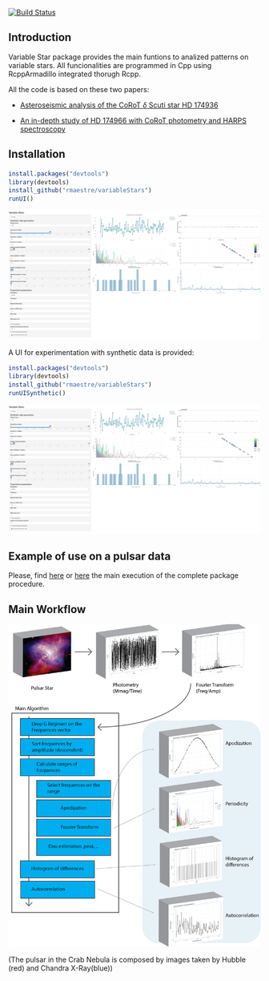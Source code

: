 
[![Build Status](https://travis-ci.org/rmaestre/variableStars.svg?branch=master)](https://travis-ci.org/rmaestre/variableStars)

Introduction
------------

Variable Star package provides the main funtions to analized patterns on variable stars. All funcionalities are programmed in Cpp using RcppArmadillo integrated thorugh Rcpp.

All the code is based on these two papers:

-   [Asteroseismic analysis of the CoRoT *δ* Scuti star HD 174936](https://www.aanda.org/articles/aa/full_html/2009/40/aa11932-09/aa11932-09.html)

-   [An in-depth study of HD 174966 with CoRoT photometry and HARPS spectroscopy](https://www.aanda.org/articles/aa/full_html/2013/11/aa20256-12/aa20256-12.html)

Installation
------------

``` r
install.packages("devtools")
library(devtools)
install_github("rmaestre/variableStars")
runUI()
```

[![UI](docs/figures/ui.png)](docs/figures/ui.png)

A UI for experimentation with synthetic data is provided:

``` r
install.packages("devtools")
library(devtools)
install_github("rmaestre/variableStars")
runUISynthetic()
```

[![UI](docs/figures/ui.png)](docs/figures/ui.png)

Example of use on a pulsar data
-------------------------------

Please, find [here](docs/Experiment_-_HD174936.md) or [here](docs/Experiment_-_HD174966.md) the main execution of the complete package procedure.

Main Workflow
-------------

[![Workflow](docs/figures/diagrams.png)](docs/figures/diagrams.png)

(The pulsar in the Crab Nebula is composed by images taken by Hubble (red) and Chandra X-Ray(blue))
